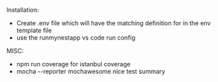 Installation:
- Create .env file which will have the matching definition for in the env template file
- use the runmynestapp vs code run config

MISC:
- npm run coverage for istanbul coverage
- mocha --reporter mochawesome nice test summary
